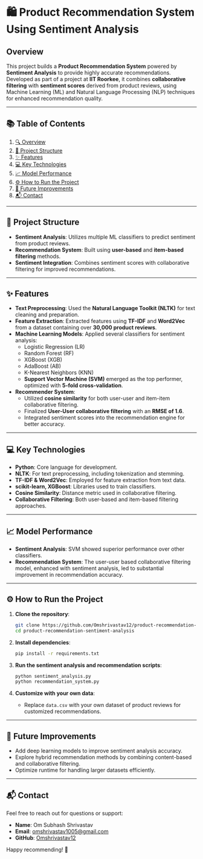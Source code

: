 # 🛍️ Product Recommendation System Using Sentiment Analysis

## Overview

This project builds a **Product Recommendation System** powered by **Sentiment Analysis** to provide highly accurate recommendations. Developed as part of a project at **IIT Roorkee**, it combines **collaborative filtering** with **sentiment scores** derived from product reviews, using Machine Learning (ML) and Natural Language Processing (NLP) techniques for enhanced recommendation quality.

---

## 📚 Table of Contents

1. [🔍 Overview](#overview)
2. [📂 Project Structure](#-project-structure)
3. [✨ Features](#-features)
4. [💻 Key Technologies](#-key-technologies)
5. [📈 Model Performance](#-model-performance)
6. [⚙️ How to Run the Project](#️-how-to-run-the-project)
7. [🚀 Future Improvements](#-future-improvements)
8. [📬 Contact](#-contact)

---

## 📂 Project Structure

- **Sentiment Analysis**: Utilizes multiple ML classifiers to predict sentiment from product reviews.
- **Recommendation System**: Built using **user-based** and **item-based filtering** methods.
- **Sentiment Integration**: Combines sentiment scores with collaborative filtering for improved recommendations.

---

## ✨ Features

- **Text Preprocessing**: Used the **Natural Language Toolkit (NLTK)** for text cleaning and preparation.
- **Feature Extraction**: Extracted features using **TF-IDF** and **Word2Vec** from a dataset containing over **30,000 product reviews**.
- **Machine Learning Models**: Applied several classifiers for sentiment analysis:
  - Logistic Regression (LR)
  - Random Forest (RF)
  - XGBoost (XGB)
  - AdaBoost (AB)
  - K-Nearest Neighbors (KNN)
  - **Support Vector Machine (SVM)** emerged as the top performer, optimized with **5-fold cross-validation**.
- **Recommender System**:
  - Utilized **cosine similarity** for both user-user and item-item collaborative filtering.
  - Finalized **User-User collaborative filtering** with an **RMSE of 1.6**.
  - Integrated sentiment scores into the recommendation engine for better accuracy.

---

## 💻 Key Technologies

- **Python**: Core language for development.
- **NLTK**: For text preprocessing, including tokenization and stemming.
- **TF-IDF & Word2Vec**: Employed for feature extraction from text data.
- **scikit-learn, XGBoost**: Libraries used to train classifiers.
- **Cosine Similarity**: Distance metric used in collaborative filtering.
- **Collaborative Filtering**: Both user-based and item-based filtering approaches.

---

## 📈 Model Performance

- **Sentiment Analysis**: SVM showed superior performance over other classifiers.
- **Recommendation System**: The user-user based collaborative filtering model, enhanced with sentiment analysis, led to substantial improvement in recommendation accuracy.

---

## ⚙️ How to Run the Project

1. **Clone the repository**:
   ```bash
   git clone https://github.com/Omshrivastav12/product-recommendation-sentiment-analysis.git
   cd product-recommendation-sentiment-analysis
   ```

2. **Install dependencies**:
   ```bash
   pip install -r requirements.txt
   ```

3. **Run the sentiment analysis and recommendation scripts**:
   ```bash
   python sentiment_analysis.py
   python recommendation_system.py
   ```

4. **Customize with your own data**:
   - Replace `data.csv` with your own dataset of product reviews for customized recommendations.

---

## 🚀 Future Improvements

- Add deep learning models to improve sentiment analysis accuracy.
- Explore hybrid recommendation methods by combining content-based and collaborative filtering.
- Optimize runtime for handling larger datasets efficiently.

---

## 📬 Contact

Feel free to reach out for questions or support:

- **Name**: Om Subhash Shrivastav
- **Email**: omshrivastav1005@gmail.com
- **GitHub**: [Omshrivastav12](https://github.com/Omshrivastav12)

Happy recommending! 🌟
